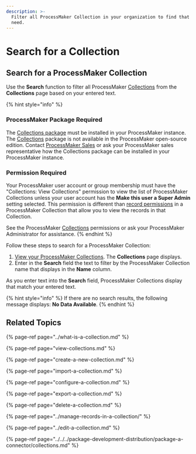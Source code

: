 ```yaml
---
description: >-
  Filter all ProcessMaker Collection in your organization to find that one you
  need.
---
```


# Search for a Collection

## Search for a ProcessMaker Collection

Use the **Search** function to filter all ProcessMaker [Collections](../what-is-a-collection.md) from the **Collections** page based on your entered text.

{% hint style="info" %}
### ProcessMaker Package Required

The [Collections package](../../../package-development-distribution/package-a-connector/collections.md) must be installed in your ProcessMaker instance. The [Collections](../what-is-a-collection.md) package is not available in the ProcessMaker open-source edition. Contact [ProcessMaker Sales](mailto:sales@processmaker.com) or ask your ProcessMaker sales representative how the Collections package can be installed in your ProcessMaker instance.

### Permission Required

Your ProcessMaker user account or group membership must have the "Collections: View Collections" permission to view the list of ProcessMaker Collections unless your user account has the **Make this user a Super Admin** setting selected. This permission is different than [record permissions](configure-a-collection.md#configure-record-permissions-for-processmaker-users) in a ProcessMaker Collection that allow you to view the records in that Collection.

See the ProcessMaker [Collections](../../permission-descriptions-for-users-and-groups.md#collections) permissions or ask your ProcessMaker Administrator for assistance.
{% endhint %}

Follow these steps to search for a ProcessMaker Collection:

1. [View your ProcessMaker Collections](view-collections.md#view-all-collections). The **Collections** page displays.
2. Enter in the **Search** field the text to filter by the ProcessMaker Collection name that displays in the **Name** column.

As you enter text into the **Search** field, ProcessMaker Collections display that match your entered text.

{% hint style="info" %}
If there are no search results, the following message displays: **No Data Available**.
{% endhint %}

## Related Topics

{% page-ref page="../what-is-a-collection.md" %}

{% page-ref page="view-collections.md" %}

{% page-ref page="create-a-new-collection.md" %}

{% page-ref page="import-a-collection.md" %}

{% page-ref page="configure-a-collection.md" %}

{% page-ref page="export-a-collection.md" %}

{% page-ref page="delete-a-collection.md" %}

{% page-ref page="../manage-records-in-a-collection/" %}

{% page-ref page="../edit-a-collection.md" %}

{% page-ref page="../../../package-development-distribution/package-a-connector/collections.md" %}

